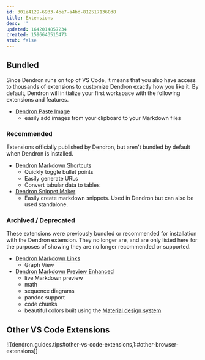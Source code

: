 ```yaml
---
id: 301e4129-6933-4be7-a4bd-8125171360d8
title: Extensions
desc: ''
updated: 1642014857234
created: 1596643515473
stub: false
---
```

## Bundled

Since Dendron runs on top of VS Code, it means that you also have access to thousands of extensions to customize Dendron exactly how you like it. By default, Dendron will initialize your first workspace with the following extensions and features.

- [Dendron Paste Image](https://link.dendron.so/vscode-paste-image)
  - easily add images from your clipboard to your Markdown files

### Recommended

Extensions officially published by Dendron, but aren't bundled by default when Dendron is installed.

- [Dendron Markdown Shortcuts](https://marketplace.visualstudio.com/items?itemName=dendron.dendron-markdown-shortcuts)
  - Quickly toggle bullet points
  - Easily generate URLs
  - Convert tabular data to tables
- [Dendron Snippet Maker](https://marketplace.visualstudio.com/items?itemName=dendron.dendron-snippet-maker)
  - Easily create markdown snippets. Used in Dendron but can also be used standalone.

### Archived / Deprecated

These extensions were previously bundled or recommended for installation with the Dendron extension. They no longer are, and are only listed here for the purposes of showing they are no longer recommended or supported.

- [Dendron Markdown Links](https://marketplace.visualstudio.com/items?itemName=dendron.dendron-markdown-links)
  - Graph View
- [Dendron Markdown Preview Enhanced](https://marketplace.visualstudio.com/items?itemName=dendron.dendron-markdown-preview-enhanced) 
  - live Markdown preview
  - math
  - sequence diagrams
  - pandoc support
  - code chunks
  - beautiful colors built using the [Material design system](https://material.io/)

## Other VS Code Extensions

![[dendron.guides.tips#other-vs-code-extensions,1:#other-browser-extensions]]
